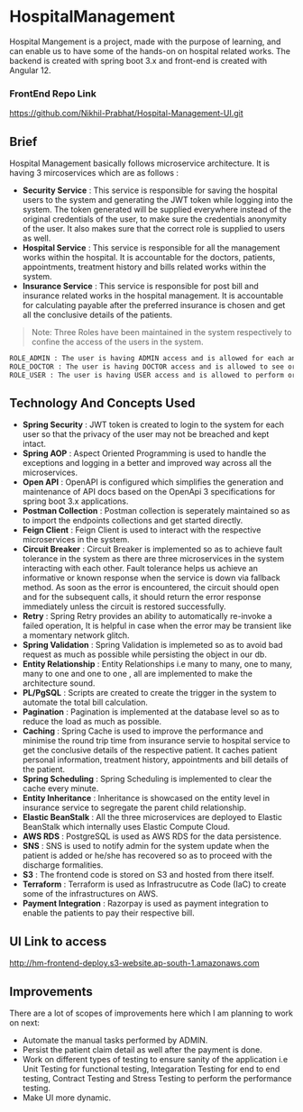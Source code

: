 # HospitalManagement 
Hospital Mangement is a project, made with the purpose of learning, and can enable us to have some of the hands-on on hospital related works. The backend is created with spring boot 3.x and front-end is created with Angular 12.

### FrontEnd Repo Link 
https://github.com/Nikhil-Prabhat/Hospital-Management-UI.git

## Brief
Hospital Management basically follows microservice architecture. It is having 3 mircoservices which are as follows :

- **Security Service** : This service is responsible for saving the hospital users to the system and generating the JWT token while logging into the system. The token generated will be supplied everywhere instead of the original credentials of the user, to make sure the credentials anonymity of the user. It also makes sure that the correct role is supplied to users as well.
- **Hospital Service** : This service is responsible for all the management works within the hospital. It is accountable for the doctors, patients, appointments, treatment history and bills 
related works within the system.
- **Insurance Service** : This service is responsible for post bill and insurance related works in the hospital management. It is accountable for calculating payable after the preferred insurance is chosen and get all the conclusive details of the patients. 

> Note: Three Roles have been maintained in the system respectively to confine the access of the users in the system.

```sh
ROLE_ADMIN : The user is having ADMIN access and is allowed for each and every operation in the system.
ROLE_DOCTOR : The user is having DOCTOR access and is allowed to see or perform his or her personal doctor oriented details only in the system.
ROLE_USER : The user is having USER access and is allowed to perform or see his or her patient related details only in the system.
```

## Technology And Concepts Used

- **Spring Security** : JWT token is created to login to the system for each user so that the privacy of the user may not be breached and kept intact.
- **Spring AOP** : Aspect Oriented Programming is used to handle the exceptions and logging in a better and improved way across all the microservices.
- **Open API** : OpenAPI is configured which simplifies the generation and maintenance of API docs based on the OpenApi 3 specifications for spring boot 3.x applications.
- **Postman Collection** : Postman collection is seperately maintained so as to import the endpoints collections and get started directly.
- **Feign Client** : Feign Client is used to interact with the respective microservices in the system.
- **Circuit Breaker** : Circuit Breaker is implemented so as to achieve fault tolerance in the system as there are three microservices in the system interacting with each other. Fault tolerance helps us achieve an informative or known response when the service is down via fallback method. As soon as the error is encountered, the circuit should open and for the subsequent calls, it should return the error response immediately unless the circuit is restored successfully.
- **Retry** : Spring Retry provides an ability to automatically re-invoke a failed operation, It is helpful in case when the error may be transient like a momentary network glitch.
- **Spring Validation** : Spring Validation is implemeted so as to avoid bad request as much as possible while persisting the object in our db.
- **Entity Relationship** : Entity Relationships i.e many to many, one to many, many to one and one to one , all are implemented to make the architecture sound.
- **PL/PgSQL** : Scripts are created to create the trigger in the system to automate the total bill calculation.
- **Pagination** : Pagination is implemented at the database level so as to reduce the load as much as possible.
- **Caching** : Spring Cache is used to improve the performance and minimise the round trip time from insurance servie to hospital service to get the conclusive details of the respective patient. It caches patient personal information, treatment history, appointments and bill details of the patient.
- **Spring Scheduling** : Spring Scheduling is implemented to clear the cache every minute.
- **Entity Inheritance** : Inheritance is showcased on the entity level in insurance service to segregate the parent child relationship.
- **Elastic BeanStalk** : All the three microservices are deployed to Elastic BeanStalk which internally uses Elastic Compute Cloud.
- **AWS RDS** : PostgreSQL is used as AWS RDS for the data persistence.
- **SNS** : SNS is used to notify admin for the system update when the patient is added or he/she has recovered so as to proceed with the discharge formalities.
- **S3** : The frontend code is stored on S3 and hosted from there itself.
- **Terraform** : Terraform is used as Infrastrucutre as Code (IaC) to create some of the infrastructures on AWS.
- **Payment Integration** : Razorpay is used as payment integration to enable the patients to pay their respective bill.

## UI Link to access 
http://hm-frontend-deploy.s3-website.ap-south-1.amazonaws.com

## Improvements
There are a lot of scopes of improvements here which I am planning to work on next:

- Automate the  manual tasks performed by ADMIN.
- Persist the patient claim detail as well after the payment is done.
- Work on different types of testing to ensure sanity of the application i.e Unit Testing for functional testing, Integaration Testing for end to end testing, Contract Testing and Stress Testing to perform the performance testing.
- Make UI more dynamic.
